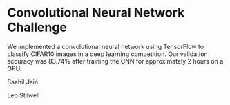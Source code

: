 # Convolutional Neural Network Challenge

We implemented a convolutional neural network using TensorFlow to classify CIFAR10 images in a deep learning competition. Our validation accuracy was 83.74% after training the CNN for approximately 2 hours on a GPU.

Saahil Jain

Leo Stilwell
